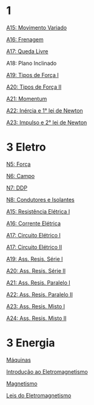 # 1

[A15: Movimento Variado](https://docs.google.com/presentation/d/1jOS24RGCD_bjNcl5pe-nFO-AdVQrfOcAus9dxizc4Ks/edit?usp=sharing)

[A16: Frenagem](https://docs.google.com/presentation/d/1rgbOTWuSTNgwznIbGRerAUT938NCf_AQ7jyxZfY7oq4/edit?usp=sharing)

[A17: Queda Livre](https://docs.google.com/presentation/d/14zUYM6FeZd9aPtN2rqANZ9A3uwfvxCRryg8i1k-969c/edit?usp=sharing)

A18: Plano Inclinado 

[A19: Tipos de Força I](https://docs.google.com/presentation/d/1xxsQxkgAfAof-QedEZG7ZUca9L8LlUONOiHy007eekI/edit?usp=sharing)

[A20: Tipos de Força II](https://docs.google.com/presentation/d/1ie4XS-1-SkuBL_LWPHG9JPWsE6r_iiZ17sB_oQv0I_o/edit?usp=sharing)

[A21: Momentum](https://docs.google.com/presentation/d/1bvzC9TQi34M_yqD4Ni5R2tbgz36SI5NrvxKDRDfjz3k/edit?usp=sharing)

[A22: Inércia e 1° lei de Newton](https://docs.google.com/presentation/d/1S9fXkzfx24CDND13mU2f_sAxFlkHp-FfO8KMiASweMQ/edit?usp=sharing)

[A23: Impulso e 2° lei de Newton](https://docs.google.com/presentation/d/1bpR0T6FPbtCCUmhlpkH_WaMrukMKA9CCu9ST2_1dEng/edit?usp=sharing)

# 3 Eletro

[N5: Força](https://docs.google.com/presentation/d/1j_j56yfSHZWs39_3gbV6E9cFHpRIxwEeOSVXC9t3Uk0/edit?usp=sharing)

[N6: Campo](https://docs.google.com/presentation/d/15r3-1qaySEjlTbuc_HWg0GMS3yT3GwRPg3tFT7QuFeE/edit?usp=sharing)

[N7: DDP](https://docs.google.com/presentation/d/1kGur8oD9VIvmg96qNxzXA_ReRuTioapRwcb7oIo_2fI/edit?usp=sharing)

[N8: Condutores e Isolantes](https://docs.google.com/presentation/d/1X7qkhyrnClFVJ_1CCmnfnWRmx7FrmOOfs-IT7hI_cvI/edit?usp=sharing)

[A15: Resistência Elétrica I](https://docs.google.com/presentation/d/1ijStVdf3D6r402w9bOcdR4mOJoXldvWtfMyQza6oirU/edit?usp=sharing)

[A16: Corrente Elétrica](https://docs.google.com/presentation/d/12D-nMwL2WcSRey5aoeIXgwsD6nyOq03H-6QgnyRPgYc/edit?usp=sharing)

[A17: Circuito Elétrico I](https://docs.google.com/presentation/d/1EbmsRL5xO-8nrUwLYKPVxWzKMafE6ueu85ujGfkfajU/edit?usp=sharing)

[A17: Circuito Elétrico II](https://docs.google.com/presentation/d/1sxpYihpn2nasAY6T4hB8aQR0D5X017D1DczudS-5KTE/edit?usp=sharing)

[A19: Ass. Resis. Série I](https://docs.google.com/presentation/d/11WUMg9gEo_ekXuBL2cIma2xWQrDEHw9yNHBi1OTx120/edit?usp=sharing)

[A20: Ass. Resis. Série II](https://docs.google.com/presentation/d/1ZQmA1mkjPMcT4kPDykr_yaRF51MINccGF5CQTyB1q8g/edit?usp=sharing)

[A21: Ass. Resis. Paralelo I](https://docs.google.com/presentation/d/1zLn3QytruXoMjfaAeIfsFfUppHRugtqRWsekkN8UvAU/edit?usp=sharing)

[A22: Ass. Resis. Paralelo II](https://docs.google.com/presentation/d/1vxj0XyZJYq--hbNO_QjxxdoGhV64reXlKqkcv2x7-JU/edit?usp=sharing)

[A23: Ass. Resis. Misto I]()

[A24: Ass. Resis. Misto II]()


# 3 Energia

[Máquinas](https://docs.google.com/presentation/d/1XgzGknkzrhTfHpXk54HGAfHNxpqo5i06-cFlGeEHuqo/edit?usp=sharing)

[Introdução ao Eletromagnetismo](https://docs.google.com/presentation/d/1Fg-LwcNZI-wdmQKQV6BMm89hYWxEouTtvSJJeURsMog/edit?usp=sharing)

[Magnetismo](https://docs.google.com/presentation/d/1QkLNlwxgehgdXlprGVChOkmfeYxrQMiFnNiyEQUfhxY/edit?usp=sharing)

[Leis do Eletromagnetismo](https://docs.google.com/presentation/d/1vY4dnRHAS-OOstLH6Q8VVsLK2yOIvGNlXVIxVmaqMJo/edit?usp=sharing)
